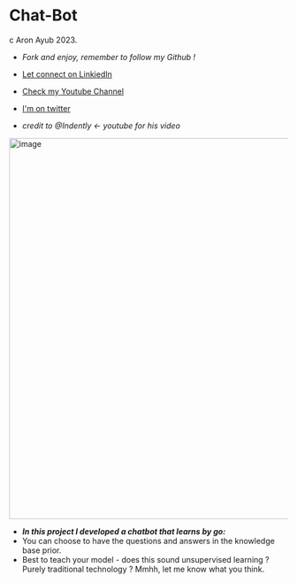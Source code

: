 # Chat-Bot
c Aron Ayub 2023.
- *Fork and enjoy, remember to follow my Github !*

- [Let connect on LinkiedIn][def]
- [Check my Youtube Channel][def3]
- [I'm on twitter][def2]

- *credit to​ @Indently <- youtube for his video*

<img width="689" alt="image" src="https://github.com/AronAyub/ChatBot/assets/55284959/adec6eed-5367-41e3-af6a-eb6a06c959a1">
 
 - ***In this project I developed a chatbot that learns by go:***
 - You can choose to have the questions and answers in the knowledge base prior.
 - Best to teach your model - does this sound unsupervised learning ? Purely traditional technology ? Mmhh, let me know what you think.



[def]: https://www.linkedin.com/in/aron-ayub/
[def2]: https://twitter.com/aron_ayub
[def3]: https://www.youtube.com/@AronAyub/videos

